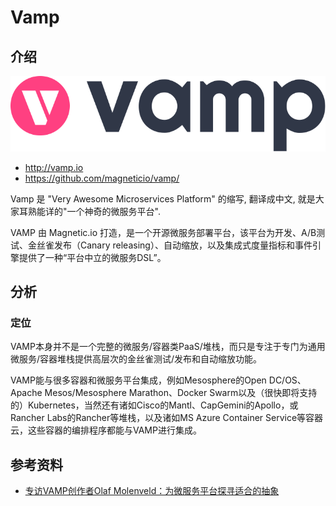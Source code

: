 # Vamp

## 介绍

![](images/vamp_logo.svg)

- http://vamp.io
- https://github.com/magneticio/vamp/

Vamp 是 "Very Awesome Microservices Platform" 的缩写, 翻译成中文, 就是大家耳熟能详的"一个神奇的微服务平台".

VAMP 由 Magnetic.io 打造，是一个开源微服务部署平台，该平台为开发、A/B测试、金丝雀发布（Canary releasing）、自动缩放，以及集成式度量指标和事件引擎提供了一种“平台中立的微服务DSL”。

## 分析

### 定位

VAMP本身并不是一个完整的微服务/容器类PaaS/堆栈，而只是专注于专门为通用微服务/容器堆栈提供高层次的金丝雀测试/发布和自动缩放功能。

VAMP能与很多容器和微服务平台集成，例如Mesosphere的Open DC/OS、Apache Mesos/Mesosphere Marathon、Docker Swarm以及（很快即将支持的）Kubernetes，当然还有诸如Cisco的Mantl、CapGemini的Apollo，或Rancher Labs的Rancher等堆栈，以及诸如MS Azure Container Service等容器云，这些容器的编排程序都能与VAMP进行集成。

## 参考资料

- [专访VAMP创作者Olaf Molenveld：为微服务平台探寻适合的抽象](http://www.infoq.com/cn/news/2016/07/vamp-microservices-platform)